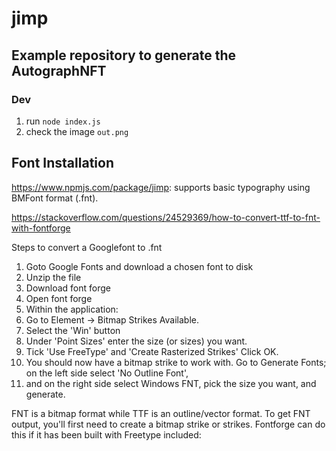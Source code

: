 # jimp

## Example repository to generate the AutographNFT

### Dev

1. run `node index.js`
2. check the image `out.png`

## Font Installation

https://www.npmjs.com/package/jimp: supports basic typography using BMFont format (.fnt).

https://stackoverflow.com/questions/24529369/how-to-convert-ttf-to-fnt-with-fontforge

Steps to convert a Googlefont to .fnt

1. Goto Google Fonts and download a chosen font to disk
2. Unzip the file
3. Download font forge
4. Open font forge
5. Within the application:
6. Go to Element -> Bitmap Strikes Available.
7. Select the 'Win' button
8. Under 'Point Sizes' enter the size (or sizes) you want.
9. Tick 'Use FreeType' and 'Create Rasterized Strikes' Click OK.
10. You should now have a bitmap strike to work with. Go to Generate Fonts; on the left side select 'No Outline Font', 
11. and on the right side select Windows FNT, pick the size you want, and generate.

FNT is a bitmap format while TTF is an outline/vector format. To get FNT output, you'll first need to create a bitmap strike or strikes. Fontforge can do this if it has been built with Freetype included:

